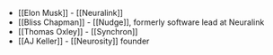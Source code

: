 - [[Elon Musk]] - [[Neuralink]]
- [[Bliss Chapman]] - [[Nudge]], formerly software lead at Neuralink
- [[Thomas Oxley]] - [[Synchron]]
- [[AJ Keller]] - [[Neurosity]] founder
